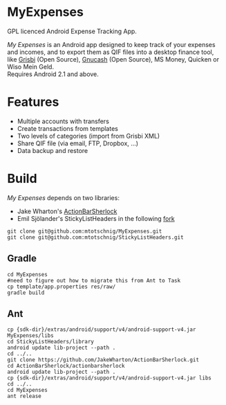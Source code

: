 MyExpenses
==========

GPL licenced Android Expense Tracking App.

*My Expenses* is an Android app designed to keep
  track of your expenses and incomes, and to export them as QIF files into a desktop
  finance tool, like <a href="http://www.grisbi.org">Grisbi</a> (Open Source), <a
  href="http://www.gnucash.org">Gnucash</a> (Open Source), MS Money, Quicken or Wiso Mein Geld.<br />
  Requires Android 2.1 and above.

Features
========
- Multiple accounts with transfers
- Create transactions from templates
- Two levels of categories (import from Grisbi XML)
- Share QIF file (via email, FTP, Dropbox, ...)
- Data backup and restore

Build
=====
*My Expenses* depends on two libraries:
- Jake Wharton's <a href="http://actionbarsherlock.com">ActionBarSherlock</a>
- Emil Sjölander's StickyListHeaders in the following <a href="https://github.com/mtotschnig/StickyListHeaders">fork</a>

```
git clone git@github.com:mtotschnig/MyExpenses.git
git clone git@github.com:mtotschnig/StickyListHeaders.git
```

Gradle
------
```
cd MyExpenses
#need to figure out how to migrate this from Ant to Task
cp template/app.properties res/raw/
gradle build
```

Ant
---
```
cp {sdk-dir}/extras/android/support/v4/android-support-v4.jar MyExpenses/libs
cd StickyListHeaders/library
android update lib-project --path .
cd ../..
git clone https://github.com/JakeWharton/ActionBarSherlock.git
cd ActionBarSherlock/actionbarsherlock
android update lib-project --path .
cp {sdk-dir}/extras/android/support/v4/android-support-v4.jar libs
cd ../..
cd MyExpenses
ant release
